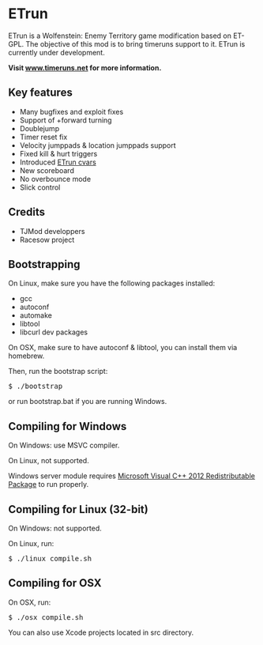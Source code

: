 ETrun
=====

ETrun is a Wolfenstein: Enemy Territory game modification based on ET-GPL.
The objective of this mod is to bring timeruns support to it.
ETrun is currently under development.

**Visit www.timeruns.net for more information.**

Key features
------------

* Many bugfixes and exploit fixes
* Support of +forward turning
* Doublejump
* Timer reset fix
* Velocity jumppads & location jumppads support
* Fixed kill & hurt triggers
* Introduced [ETrun cvars](https://github.com/boutetnico/ETrun/wiki/ETrun-cvars)
* New scoreboard
* No overbounce mode
* Slick control

Credits
-------

* TJMod developpers
* Racesow project

Bootstrapping
-------------

On Linux, make sure you have the following packages installed:

* gcc
* autoconf
* automake
* libtool
* libcurl dev packages

On OSX, make sure to have autoconf & libtool, you can install them via homebrew.

Then, run the bootstrap script:

<pre>
$ ./bootstrap
</pre>

or run bootstrap.bat if you are running Windows.

Compiling for Windows
---------------------

On Windows: use MSVC compiler.

On Linux, not supported.

Windows server module requires [Microsoft Visual C++ 2012 Redistributable Package](http://www.microsoft.com/fr-fr/download/details.aspx?id=30679) to run properly.

Compiling for Linux (32-bit)
----------------------------

On Windows: not supported.

On Linux, run:

<pre>
$ ./linux_compile.sh
</pre>

Compiling for OSX
-----------------

On OSX, run:

<pre>
$ ./osx_compile.sh
</pre>

You can also use Xcode projects located in src directory.
